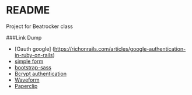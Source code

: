 # README
Project for Beatrocker class

###Link Dump
* [Oauth google] (https://richonrails.com/articles/google-authentication-in-ruby-on-rails)
* [simple form](https://github.com/plataformatec/simple_form)
* [bootstrap-sass](https://github.com/twbs/bootstrap-sass)
* [Bcrypt authentication](https://gist.github.com/thebucknerlife/10090014)
* [Waveform](https://github.com/benalavi/waveform)
* [Paperclip](https://github.com/thoughtbot/paperclipas)
